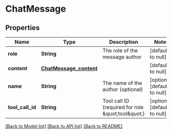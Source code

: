 # ChatMessage
## Properties

| Name | Type | Description | Notes |
|------------ | ------------- | ------------- | -------------|
| **role** | **String** | The role of the message author | [default to null] |
| **content** | [**ChatMessage_content**](ChatMessage_content.md) |  | [default to null] |
| **name** | **String** | The name of the author (optional) | [optional] [default to null] |
| **tool\_call\_id** | **String** | Tool call ID (required for role \&quot;tool\&quot;) | [optional] [default to null] |

[[Back to Model list]](../README.md#documentation-for-models) [[Back to API list]](../README.md#documentation-for-api-endpoints) [[Back to README]](../README.md)


